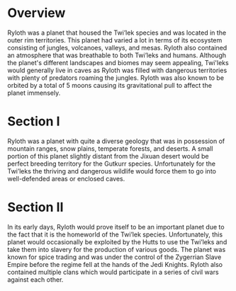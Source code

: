 # Overview

Ryloth was a planet that housed the Twi’lek species and was located in the outer rim territories.
This planet had varied a lot in terms of its ecosystem consisting of jungles, volcanoes, valleys, and mesas.
Ryloth also contained an atmosphere that was breathable to both Twi’leks and humans.
Although the planet's different landscapes and biomes may seem appealing, Twi'leks would generally live in caves as Ryloth was filled with dangerous territories with plenty of predators roaming the jungles.
Ryloth was also known to be orbited by a total of 5 moons causing its gravitational pull to affect the planet immensely.

# Section I

Ryloth was a planet with quite a diverse geology that was in possession of mountain ranges, snow plains, temperate forests, and deserts.
A small portion of this planet slightly distant from the Jixuan desert would be perfect breeding territory for the Gutkurr species.
Unfortunately for the Twi’leks the thriving and dangerous wildlife would force them to go into well-defended areas or enclosed caves.

# Section II

In its early days, Ryloth would prove itself to be an important planet due to the fact that it is the homeworld of the Twi’lek species.
Unfortunately, this planet would occasionally be exploited by the Hutts to use the Twi’leks and take them into slavery for the production of various goods.
The planet was known for spice trading and was under the control of the Zygerrian Slave Empire before the regime fell at the hands of the Jedi Knights.
Ryloth also contained multiple clans which would participate in a series of civil wars against each other.
